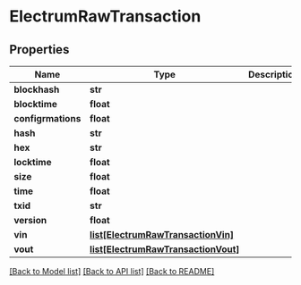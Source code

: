 # ElectrumRawTransaction

## Properties
Name | Type | Description | Notes
------------ | ------------- | ------------- | -------------
**blockhash** | **str** |  | [optional] 
**blocktime** | **float** |  | [optional] 
**configrmations** | **float** |  | [optional] 
**hash** | **str** |  | [optional] 
**hex** | **str** |  | [optional] 
**locktime** | **float** |  | [optional] 
**size** | **float** |  | [optional] 
**time** | **float** |  | [optional] 
**txid** | **str** |  | [optional] 
**version** | **float** |  | [optional] 
**vin** | [**list[ElectrumRawTransactionVin]**](ElectrumRawTransactionVin.md) |  | [optional] 
**vout** | [**list[ElectrumRawTransactionVout]**](ElectrumRawTransactionVout.md) |  | [optional] 

[[Back to Model list]](../README.md#documentation-for-models) [[Back to API list]](../README.md#documentation-for-api-endpoints) [[Back to README]](../README.md)


